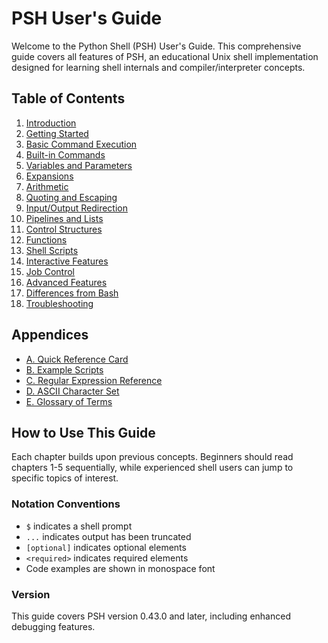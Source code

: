 # PSH User's Guide

Welcome to the Python Shell (PSH) User's Guide. This comprehensive guide covers all features of PSH, an educational Unix shell implementation designed for learning shell internals and compiler/interpreter concepts.

## Table of Contents

1. [Introduction](01_introduction.md)
2. [Getting Started](02_getting_started.md)
3. [Basic Command Execution](03_basic_command_execution.md)
4. [Built-in Commands](04_builtin_commands.md)
5. [Variables and Parameters](05_variables_and_parameters.md)
6. [Expansions](06_expansions.md)
7. [Arithmetic](07_arithmetic.md)
8. [Quoting and Escaping](08_quoting_and_escaping.md)
9. [Input/Output Redirection](09_io_redirection.md)
10. [Pipelines and Lists](10_pipelines_and_lists.md)
11. [Control Structures](11_control_structures.md)
12. [Functions](12_functions.md)
13. [Shell Scripts](13_shell_scripts.md)
14. [Interactive Features](14_interactive_features.md)
15. [Job Control](15_job_control.md)
16. [Advanced Features](16_advanced_features.md)
17. [Differences from Bash](17_differences_from_bash.md)
18. [Troubleshooting](18_troubleshooting.md)

## Appendices

- [A. Quick Reference Card](appendix_a_quick_reference.md)
- [B. Example Scripts](appendix_b_example_scripts.md)
- [C. Regular Expression Reference](appendix_c_regex_reference.md)
- [D. ASCII Character Set](appendix_d_ascii_chart.md)
- [E. Glossary of Terms](appendix_e_glossary.md)

## How to Use This Guide

Each chapter builds upon previous concepts. Beginners should read chapters 1-5 sequentially, while experienced shell users can jump to specific topics of interest.

### Notation Conventions

- `$` indicates a shell prompt
- `...` indicates output has been truncated
- `[optional]` indicates optional elements
- `<required>` indicates required elements
- Code examples are shown in monospace font

### Version

This guide covers PSH version 0.43.0 and later, including enhanced debugging features.